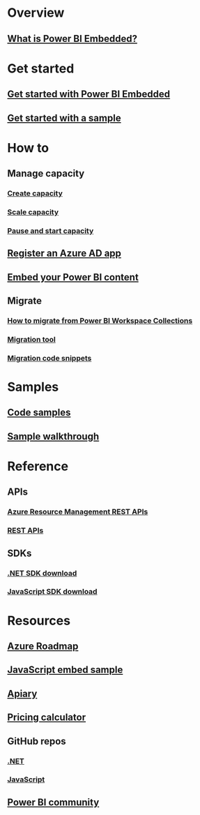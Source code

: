 # Overview
## [What is Power BI Embedded?](what-is-power-bi-embedded.md)

# Get started
## [Get started with Power BI Embedded](get-started.md)
## [Get started with a sample](https://powerbi.microsoft.com/documentation/powerbi-developer-embed-sample-app-owns-data/)

# How to
## Manage capacity
### [Create capacity](create-capacity.md)
### [Scale capacity](scale-capacity.md)
### [Pause and start capacity](pause-start.md)
## [Register an Azure AD app](https://powerbi.microsoft.com/documentation/powerbi-developer-register-app/)
## [Embed your Power BI content](https://powerbi.microsoft.com/documentation/powerbi-developer-embedding-content/)

## Migrate
### [How to migrate from Power BI Workspace Collections](migrate-from-power-bi-workspace-collections.md)
### [Migration tool](migrate-tool.md)
### [Migration code snippets](migrate-code-snippets.md)

# Samples
## [Code samples](https://github.com/Microsoft/PowerBI-Developer-Samples)
## [Sample walkthrough](https://powerbi.microsoft.com/documentation/powerbi-developer-embed-sample-app-owns-data/)

# Reference
## APIs
### [Azure Resource Management REST APIs](/rest/api/powerbiembedded/)
### [REST APIs](https://msdn.microsoft.com/en-us/library/mt147898.aspx)
## SDKs
### [.NET SDK download](https://www.nuget.org/packages/Microsoft.PowerBI.Api/)
### [JavaScript SDK download](https://www.nuget.org/packages/Microsoft.PowerBI.JavaScript/)

# Resources
## [Azure Roadmap](https://azure.microsoft.com/roadmap/?category=intelligence-analytics)
## [JavaScript embed sample](https://microsoft.github.io/PowerBI-JavaScript/demo/)
## [Apiary](http://docs.powerbi.apiary.io/)
## [Pricing calculator](https://azure.microsoft.com/pricing/calculator/)
## GitHub repos
### [.NET](https://github.com/Microsoft/PowerBI-CSharp)
### [JavaScript](https://github.com/Microsoft/PowerBI-JavaScript)
## [Power BI community](http://community.powerbi.com/t5/Developer/bd-p/Developer)

